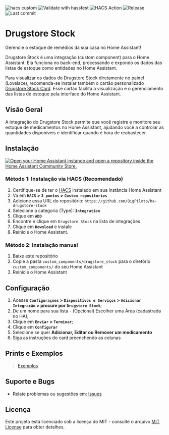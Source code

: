 ![hacs custom](https://img.shields.io/badge/hacs-custom-orange.svg)
![Validate with hassfest](https://github.com/BigPiloto/ha-drugstore-stock/actions/workflows/hassfest.yaml/badge.svg)
![HACS Action](https://github.com/BigPiloto/ha-drugstore-stock/actions/workflows/validate.yaml/badge.svg)
![Release](https://img.shields.io/github/v/release/BigPiloto/ha-drugstore-stock.svg)
![Last commit](https://img.shields.io/github/last-commit/BigPiloto/ha-drugstore-stock.svg)

# Drugstore Stock

Gerencie o estoque de remédios da sua casa no Home Assistant!

Drugstore Stock é uma integração (custom component) para o Home Assistant. Ela funciona no back-end, processando e expondo os dados das listas de estoque como entidades no Home Assistant.

Para visualizar os dados do Drugstore Stock diretamente no painel (Lovelace), recomenda-se instalar também o cartão personalizado [Drugstore Stock Card](https://github.com/BigPiloto/ha-drugstore-stock-card). Esse cartão facilita a visualização e o gerenciamento das listas de estoque pela interface do Home Assistant.

## Visão Geral

A integração do Drugstore Stock permite que você registre e monitore seu estoque de medicamentos no Home Assistant, ajudando você a controlar as quantidades disponíveis e identificar quando é hora de reabastecer.

## Instalação

[![Open your Home Assistant instance and open a repository inside the Home Assistant Community Store.](https://my.home-assistant.io/badges/hacs_repository.svg)](https://my.home-assistant.io/redirect/hacs_repository/?owner=BigPiloto&repository=ha-drugstore-stock&category=Integration)

### Método 1: Instalação via HACS  (Recomendado)

1. Certifique-se de ter o [HACS](https://hacs.xyz/) instalado em sua instância Home Assistant
1. Vá em **`HACS` > `3 pontos` > `Custom repositories`**
2. Adicione essa URL do repositório: `https://github.com/BigPiloto/ha-drugstore-stock`
3. Selecione a categoria (Type): **`Integration`**
4. Clique em **`ADD`**
5. Encontre e clique em `Drugstore Stock` na lista de integrações
6. Clique em **`Download`** e instale
7. Reinicie o Home Assistant.

### Método 2: Instalação manual

1. Baixe este repositório
2. Copie a pasta `custom_components/drugstore_stock` para o diretório `custom_components/` do seu Home Assistant
3. Reinicie o Home Assistant

## Configuração

1. Acesse **`Configurações` > `Dispositivos e Serviços` > `Adicionar Integração` > procure por `Drugstore Stock`**;
2. De um nome para sua lista - (Opcional) Escolher uma Área (cadastrada no HA);
3. Clique em **`Enviar` > `Terminar`**;
4. Clique em **`Configurar`**
5. Selecione se quer **Adicionar, Editar ou Remover um medicamento**
6. Siga as instruções do card preenchendo as colunas

## Prints e Exemplos

> [Exemplos](documentation/examples.pt-BR.md)

## Suporte e Bugs

- Relate problemas ou sugestões em: [Issues](https://github.com/BigPiloto/ha-drugstore-stock/issues)

## Licença

Este projeto está licenciado sob a licença do MIT - consulte o arquivo [MIT License](LICENSE) para obter detalhes.
